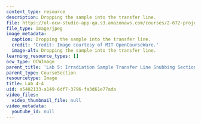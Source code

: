 ```yaml
---
content_type: resource
description: Dropping the sample into the transfer line.
file: https://ol-ocw-studio-app-qa.s3.amazonaws.com/courses/2-672-project-laboratory-spring-2009/a5402133a1496df73796fa3d61e77ada_lab4-4.jpg
file_type: image/jpeg
image_metadata:
  caption: Dropping the sample into the transfer line.
  credit: 'Credit: Image courtesy of MIT OpenCourseWare.'
  image-alt: Dropping the sample into the transfer line.
learning_resource_types: []
ocw_type: OCWImage
parent_title: 'Lab 5: Irradiation Sample Transfer Line Snubbing Section Behavior'
parent_type: CourseSection
resourcetype: Image
title: Lab 4-4
uid: a5402133-a149-6df7-3796-fa3d61e77ada
video_files:
  video_thumbnail_file: null
video_metadata:
  youtube_id: null
---
```

